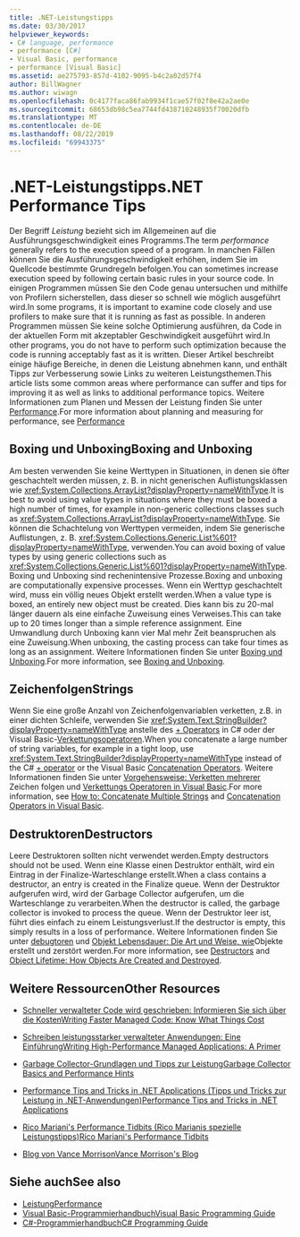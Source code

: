 ```yaml
---
title: .NET-Leistungstipps
ms.date: 03/30/2017
helpviewer_keywords:
- C# language, performance
- performance [C#]
- Visual Basic, performance
- performance [Visual Basic]
ms.assetid: ae275793-857d-4102-9095-b4c2a02d57f4
author: BillWagner
ms.author: wiwagn
ms.openlocfilehash: 0c4177faca86fab9934f1cae57f02f8e42a2ae0e
ms.sourcegitcommit: 68653db98c5ea7744fd438710248935f70020dfb
ms.translationtype: MT
ms.contentlocale: de-DE
ms.lasthandoff: 08/22/2019
ms.locfileid: "69943375"
---
```

# <a name="net-performance-tips"></a><span data-ttu-id="87f2a-102">.NET-Leistungstipps</span><span class="sxs-lookup"><span data-stu-id="87f2a-102">.NET Performance Tips</span></span>
<span data-ttu-id="87f2a-103">Der Begriff *Leistung* bezieht sich im Allgemeinen auf die Ausführungsgeschwindigkeit eines Programms.</span><span class="sxs-lookup"><span data-stu-id="87f2a-103">The term *performance* generally refers to the execution speed of a program.</span></span> <span data-ttu-id="87f2a-104">In manchen Fällen können Sie die Ausführungsgeschwindigkeit erhöhen, indem Sie im Quellcode bestimmte Grundregeln befolgen.</span><span class="sxs-lookup"><span data-stu-id="87f2a-104">You can sometimes increase execution speed by following certain basic rules in your source code.</span></span> <span data-ttu-id="87f2a-105">In einigen Programmen müssen Sie den Code genau untersuchen und mithilfe von Profilern sicherstellen, dass dieser so schnell wie möglich ausgeführt wird.</span><span class="sxs-lookup"><span data-stu-id="87f2a-105">In some programs, it is important to examine code closely and use profilers to make sure that it is running as fast as possible.</span></span> <span data-ttu-id="87f2a-106">In anderen Programmen müssen Sie keine solche Optimierung ausführen, da Code in der aktuellen Form mit akzeptabler Geschwindigkeit ausgeführt wird.</span><span class="sxs-lookup"><span data-stu-id="87f2a-106">In other programs, you do not have to perform such optimization because the code is running acceptably fast as it is written.</span></span> <span data-ttu-id="87f2a-107">Dieser Artikel beschreibt einige häufige Bereiche, in denen die Leistung abnehmen kann, und enthält Tipps zur Verbesserung sowie Links zu weiteren Leistungsthemen.</span><span class="sxs-lookup"><span data-stu-id="87f2a-107">This article lists some common areas where performance can suffer and tips for improving it as well as links to additional performance topics.</span></span> <span data-ttu-id="87f2a-108">Weitere Informationen zum Planen und Messen der Leistung finden Sie unter [Performance](../../../docs/framework/performance/index.md).</span><span class="sxs-lookup"><span data-stu-id="87f2a-108">For more information about planning and measuring for performance, see [Performance](../../../docs/framework/performance/index.md)</span></span>  
  
## <a name="boxing-and-unboxing"></a><span data-ttu-id="87f2a-109">Boxing und Unboxing</span><span class="sxs-lookup"><span data-stu-id="87f2a-109">Boxing and Unboxing</span></span>  
 <span data-ttu-id="87f2a-110">Am besten verwenden Sie keine Werttypen in Situationen, in denen sie öfter geschachtelt werden müssen, z. B. in nicht generischen Auflistungsklassen wie <xref:System.Collections.ArrayList?displayProperty=nameWithType>.</span><span class="sxs-lookup"><span data-stu-id="87f2a-110">It is best to avoid using value types in situations where they must be boxed a high number of times, for example in non-generic collections classes such as <xref:System.Collections.ArrayList?displayProperty=nameWithType>.</span></span> <span data-ttu-id="87f2a-111">Sie können die Schachtelung von Werttypen vermeiden, indem Sie generische Auflistungen, z. B. <xref:System.Collections.Generic.List%601?displayProperty=nameWithType>, verwenden.</span><span class="sxs-lookup"><span data-stu-id="87f2a-111">You can avoid boxing of value types by using generic collections such as <xref:System.Collections.Generic.List%601?displayProperty=nameWithType>.</span></span> <span data-ttu-id="87f2a-112">Boxing und Unboxing sind rechenintensive Prozesse.</span><span class="sxs-lookup"><span data-stu-id="87f2a-112">Boxing and unboxing are computationally expensive processes.</span></span> <span data-ttu-id="87f2a-113">Wenn ein Werttyp geschachtelt wird, muss ein völlig neues Objekt erstellt werden.</span><span class="sxs-lookup"><span data-stu-id="87f2a-113">When a value type is boxed, an entirely new object must be created.</span></span> <span data-ttu-id="87f2a-114">Dies kann bis zu 20-mal länger dauern als eine einfache Zuweisung eines Verweises.</span><span class="sxs-lookup"><span data-stu-id="87f2a-114">This can take up to 20 times longer than a simple reference assignment.</span></span> <span data-ttu-id="87f2a-115">Eine Umwandlung durch Unboxing kann vier Mal mehr Zeit beanspruchen als eine Zuweisung.</span><span class="sxs-lookup"><span data-stu-id="87f2a-115">When unboxing, the casting process can take four times as long as an assignment.</span></span> <span data-ttu-id="87f2a-116">Weitere Informationen finden Sie unter [Boxing und Unboxing](../../csharp/programming-guide/types/boxing-and-unboxing.md).</span><span class="sxs-lookup"><span data-stu-id="87f2a-116">For more information, see [Boxing and Unboxing](../../csharp/programming-guide/types/boxing-and-unboxing.md).</span></span>  
  
## <a name="strings"></a><span data-ttu-id="87f2a-117">Zeichenfolgen</span><span class="sxs-lookup"><span data-stu-id="87f2a-117">Strings</span></span>  
 <span data-ttu-id="87f2a-118">Wenn Sie eine große Anzahl von Zeichenfolgenvariablen verketten, z.B. in einer dichten Schleife, verwenden Sie <xref:System.Text.StringBuilder?displayProperty=nameWithType> anstelle des [+ Operators](../../csharp/language-reference/operators/addition-operator.md) in C# oder der Visual Basic-[Verkettungsoperatoren](../../visual-basic/language-reference/operators/concatenation-operators.md).</span><span class="sxs-lookup"><span data-stu-id="87f2a-118">When you concatenate a large number of string variables, for example in a tight loop, use <xref:System.Text.StringBuilder?displayProperty=nameWithType> instead of the C# [+ operator](../../csharp/language-reference/operators/addition-operator.md) or the Visual Basic [Concatenation Operators](../../visual-basic/language-reference/operators/concatenation-operators.md).</span></span> <span data-ttu-id="87f2a-119">Weitere Informationen finden Sie unter [Vorgehensweise: Verketten mehrerer](../../csharp/how-to/concatenate-multiple-strings.md) Zeichen folgen und [Verkettungs Operatoren in Visual Basic](../../visual-basic/programming-guide/language-features/operators-and-expressions/concatenation-operators.md).</span><span class="sxs-lookup"><span data-stu-id="87f2a-119">For more information, see [How to: Concatenate Multiple Strings](../../csharp/how-to/concatenate-multiple-strings.md) and [Concatenation Operators in Visual Basic](../../visual-basic/programming-guide/language-features/operators-and-expressions/concatenation-operators.md).</span></span>  
  
## <a name="destructors"></a><span data-ttu-id="87f2a-120">Destruktoren</span><span class="sxs-lookup"><span data-stu-id="87f2a-120">Destructors</span></span>  
 <span data-ttu-id="87f2a-121">Leere Destruktoren sollten nicht verwendet werden.</span><span class="sxs-lookup"><span data-stu-id="87f2a-121">Empty destructors should not be used.</span></span> <span data-ttu-id="87f2a-122">Wenn eine Klasse einen Destruktor enthält, wird ein Eintrag in der Finalize-Warteschlange erstellt.</span><span class="sxs-lookup"><span data-stu-id="87f2a-122">When a class contains a destructor, an entry is created in the Finalize queue.</span></span> <span data-ttu-id="87f2a-123">Wenn der Destruktor aufgerufen wird, wird der Garbage Collector aufgerufen, um die Warteschlange zu verarbeiten.</span><span class="sxs-lookup"><span data-stu-id="87f2a-123">When the destructor is called, the garbage collector is invoked to process the queue.</span></span> <span data-ttu-id="87f2a-124">Wenn der Destruktor leer ist, führt dies einfach zu einem Leistungsverlust.</span><span class="sxs-lookup"><span data-stu-id="87f2a-124">If the destructor is empty, this simply results in a loss of performance.</span></span> <span data-ttu-id="87f2a-125">Weitere Informationen finden Sie unter [debugtoren](../../csharp/programming-guide/classes-and-structs/destructors.md) und [Objekt Lebensdauer: Die Art und Weise, wie](../../visual-basic/programming-guide/language-features/objects-and-classes/object-lifetime-how-objects-are-created-and-destroyed.md)Objekte erstellt und zerstört werden.</span><span class="sxs-lookup"><span data-stu-id="87f2a-125">For more information, see [Destructors](../../csharp/programming-guide/classes-and-structs/destructors.md) and [Object Lifetime: How Objects Are Created and Destroyed](../../visual-basic/programming-guide/language-features/objects-and-classes/object-lifetime-how-objects-are-created-and-destroyed.md).</span></span>  
  
## <a name="other-resources"></a><span data-ttu-id="87f2a-126">Weitere Ressourcen</span><span class="sxs-lookup"><span data-stu-id="87f2a-126">Other Resources</span></span>  
  
- [<span data-ttu-id="87f2a-127">Schneller verwalteter Code wird geschrieben: Informieren Sie sich über die Kosten</span><span class="sxs-lookup"><span data-stu-id="87f2a-127">Writing Faster Managed Code: Know What Things Cost</span></span>](https://go.microsoft.com/fwlink/?LinkId=99294)  
  
- [<span data-ttu-id="87f2a-128">Schreiben leistungsstarker verwalteter Anwendungen: Eine Einführung</span><span class="sxs-lookup"><span data-stu-id="87f2a-128">Writing High-Performance Managed Applications: A Primer</span></span>](https://go.microsoft.com/fwlink/?LinkId=99295)  
  
- [<span data-ttu-id="87f2a-129">Garbage Collector-Grundlagen und Tipps zur Leistung</span><span class="sxs-lookup"><span data-stu-id="87f2a-129">Garbage Collector Basics and Performance Hints</span></span>](https://go.microsoft.com/fwlink/?LinkId=99296)  
  
- [<span data-ttu-id="87f2a-130">Performance Tips and Tricks in .NET Applications (Tipps und Tricks zur Leistung in .NET-Anwendungen)</span><span class="sxs-lookup"><span data-stu-id="87f2a-130">Performance Tips and Tricks in .NET Applications</span></span>](https://go.microsoft.com/fwlink/?LinkId=99297)  

- [<span data-ttu-id="87f2a-131">Rico Mariani's Performance Tidbits (Rico Marianis spezielle Leistungstipps)</span><span class="sxs-lookup"><span data-stu-id="87f2a-131">Rico Mariani's Performance Tidbits</span></span>](https://go.microsoft.com/fwlink/?LinkId=115679)  

- [<span data-ttu-id="87f2a-132">Blog von Vance Morrison</span><span class="sxs-lookup"><span data-stu-id="87f2a-132">Vance Morrison's Blog</span></span>](https://blogs.msdn.microsoft.com/vancem/)
  
## <a name="see-also"></a><span data-ttu-id="87f2a-133">Siehe auch</span><span class="sxs-lookup"><span data-stu-id="87f2a-133">See also</span></span>

- [<span data-ttu-id="87f2a-134">Leistung</span><span class="sxs-lookup"><span data-stu-id="87f2a-134">Performance</span></span>](../../../docs/framework/performance/index.md)
- [<span data-ttu-id="87f2a-135">Visual Basic-Programmierhandbuch</span><span class="sxs-lookup"><span data-stu-id="87f2a-135">Visual Basic Programming Guide</span></span>](../../visual-basic/programming-guide/index.md)
- [<span data-ttu-id="87f2a-136">C#-Programmierhandbuch</span><span class="sxs-lookup"><span data-stu-id="87f2a-136">C# Programming Guide</span></span>](../../csharp/programming-guide/index.md)

